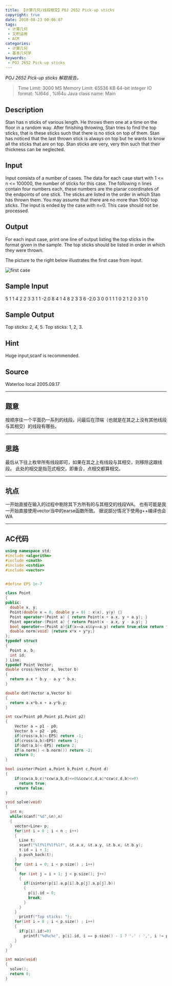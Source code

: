 ```yaml
---
title: 【计算几何/线段相交】POJ 2652 Pick-up sticks
copyright: true
date: 2018-08-23 00:06:07
tags:
 - 计算几何
 - 叉积运用
 - ACM
categories:
 - 计算几何
 - 基本几何学
keywords:
 - POJ 2652 Pick-up sticks
---
```

*POJ 2652 Pick-up sticks 解题报告。*
<!-- more -->
>Time Limit: 3000 MS Memory Limit: 65536 KB
>64-bit integer IO format: %I64d , %I64u Java class name: Main

## Description
Stan has n sticks of various length. He throws them one at a time on the floor in a random way. After finishing throwing, Stan tries to find the top sticks, that is these sticks such that there is no stick on top of them. Stan has noticed that the last thrown stick is always on top but he wants to know all the sticks that are on top. Stan sticks are very, very thin such that their thickness can be neglected.

## Input
Input consists of a number of cases. The data for each case start with 1 <= n <= 100000, the number of sticks for this case. The following n lines contain four numbers each, these numbers are the planar coordinates of the endpoints of one stick. The sticks are listed in the order in which Stan has thrown them. You may assume that there are no more than 1000 top sticks. The input is ended by the case with n=0. This case should not be processed.

## Output
For each input case, print one line of output listing the top sticks in the format given in the sample. The top sticks should be listed in order in which they were thrown.

The picture to the right below illustrates the first case from input.

![first case](https://chordblog.com/photo/2653_p1.jpg)

## Sample Input
5
1 1 4 2
2 3 3 1
1 -2.0 8 4
1 4 8 2
3 3 6 -2.0
3
0 0 1 1
1 0 2 1
2 0 3 1
0

## Sample Output
Top sticks: 2, 4, 5.
Top sticks: 1, 2, 3.

## Hint
Huge input,scanf is recommended.

## Source
Waterloo local 2005.09.17

-----------------------

## 题意
按顺序往一个平面扔一系列的线段，问最后在顶端（也就是在其之上没有其他线段与其相交）的线段有哪些。

----------------------------

## 思路
最后从下往上枚举所有线段即可，如果在其之上有线段与其相交，则移除这跟线段。
此处的相交是指范式相交，即重合，点相交都算相交。

------------------------------

## 坑点
一开始直接在输入的过程中剔除其下方所有的与其相交的线段WA。
也有可能是我一开始直接使用vector当中的earse函数所致。
据说部分情况下使用g++编译也会WA

-------------------------

## AC代码
```c++
using namespace std;
#include <algorithm>
#include <cmath>
#include <cstdio>
#include <vector>


#define EPS 1e-7

class Point
{
public:
  double x, y;
  Point(double x = 0, double y = 0) : x(x), y(y) {}
  Point operator+(Point a) { return Point(x + a.x, y + a.y); }
  Point operator-(Point a) { return Point(x - a.x, y - a.y); }
  bool operator==(Point a){if(x==a.x&&y==a.y) return true;else return false;}
  double norm(void) {return x*x + y*y;}
};
typedef struct
{
  Point a, b;
  int id;
} Line;
typedef Point Vector;
double cross(Vector a, Vector b)
{
  return a.x * b.y - a.y * b.x;
}

double dot(Vector a,Vector b)
{
  return a.x*b.x + a.y*b.y;
}

int ccw(Point p0,Point p1,Point p2)
{
    Vector a = p1 - p0;
    Vector b = p2 - p0;
    if(cross(a,b)<-EPS) return -1;
    if(cross(a,b)>EPS) return 1;
    if(dot(a,b)<-EPS) return 2;
    if(a.norm() < b.norm()) return -2;
    return 0;
}

bool isinter(Point a,Point b,Point c,Point d)
{
    if(ccw(a,b,c)*ccw(a,b,d)<=0&&ccw(c,d,a)*ccw(c,d,b)<=0)
      return true;
    return false;
}

void solve(void)
{
  int n;
  while(scanf("%d",&n),n)
  {
    vector<Line> p;
    for(int i = 0 ; i < n ; i++)
    {
      Line t;
      scanf("%lf%lf%lf%lf", &t.a.x, &t.a.y, &t.b.x, &t.b.y);
      t.id = i + 1;
      p.push_back(t);
    }
    for (int i = 0; i < p.size() ; i++)
    {
      for (int j = i + 1; j < p.size(); j++)
      {
        if(isinter(p[i].a,p[i].b,p[j].a,p[j].b))
        {
          p[i].id = 0;
          break;
        }
      }
    }
      printf("Top sticks: ");
    for(int i = 0 ; i < p.size() ; i++)
    {
      if(p[i].id!=0)
        printf("%d%c%c", p[i].id, i == p.size() - 1 ? '.' : ',', i != p.size() - 1 ? ' ' : '\n');
    }
  }
}

int main(void)
{
  solve();
  return 0;
}
```